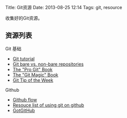 Title: Git资源
Date: 2013-08-25 12:14
Tags: git, resource

收集好的Git资源。
## 资源列表

Git 基础

*  [Git tutorial](http://www.vogella.com/articles/Git/article.html)
*  [Git bare vs. non-bare repositories](http://www.bitflop.com/document/111)
*  [The "Pro Git" Book](http://git-scm.com/book/zh/)
*  [The "Git Magic" Book](http://www-cs-students.stanford.edu/~blynn/gitmagic/intl/zh_cn/index.html)
*  [Git Tip of the Week](http://alblue.bandlem.com/Tag/gtotw/)

Github

*  [Github flow](http://scottchacon.com/2011/08/31/github-flow.html)
*  [Resouce list of using git on github](https///help.github.com/articles/what-are-other-good-resources-for-using-git-or-github)
*  [GotGitHub](http://www.worldhello.net/gotgithub/)

